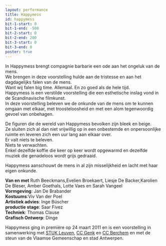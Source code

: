 ```yaml
---
layout: performance
title: Happymess
id: happymess
bit-1-start: 0
bit-1-end: -500
bit-2-start: 0
bit-2-end: 200
bit-3-start: 0
bit-3-end: 0
poster: true
---
```

<style>
  #main {
    background: #f8aa00;
  }

  #content {
    color: #222;
  }

  #background-bit-1 {
    width: 100%;
    height: 1500px;
    position: absolute;
    top: 0;
    background: url({{ site.baseurl }}/img/happymess-bit-1.png) no-repeat top right;
  }

  #background-bit-2 {
    width: 100%;
    height: 1500px;
    position: absolute;
    top: 30px;
    background: url({{ site.baseurl }}/img/happymess-bit-2.png) no-repeat top left;
  }
</style>
In Happymess brengt compagnie barbarie een ode aan het ongeluk van de mens.<br>
We brengen in deze voorstelling hulde aan de tristesse en aan het dagdagelijks falen van de mens.<br>
Want wij falen big time. Allemaal. En zo goed als de hele tijd.<br>
Happymess is een verstilde voorstelling die een esthetische inslag vond in de Scandinavische filmkunst. <br>
In deze voorstelling beleven we de onkunde van de mens om te kunnen omgaan met elkaar, met troosteloosheid en met een alom tegenwoordig gevoel van onbehagen.

De figuren die de wereld van Happymess bevolken zijn bleek en beige.<br>
Ze sluiten zich al dan niet vrijwillig op in een onbestemde en onpersoonlijke ruimte en leveren zich een uur lang aan elkaar over.<br>
Er valt niets te beleven.<br>
Niets te verwachten.<br>
Enkel dezelfde koffie die keer op keer wordt opgewarmd en dezelfde muziek die genadeloos wordt grijs gedraaid.<br>

Happymess aanschouwt de mens in al zijn misselijkheid en lacht met haar eigen onkunde.

**Van en met** Ruth Beeckmans,Evelien Broekaert, Liesje De Backer,Karolien De Bleser, Amber Goethals, Lotte Vaes en Sarah Vangeel<br>
**Vormgeving**: Jan De Brabander<br>
**Kostuums**:Viv Van der Poel<br>
**Artistiek advies**: Inge Büscher <br>
**productie stage**: Saar Fivez<br>
**Techniek**: Thomas Clause <br>
**Grafisch Ontwerp**: Dinge


Happymess ging in première op 24 maart 2011 en is een voorstelling in samenwerking met <a href="http://www.stuk.be/">STUK Leuven</a>, <a href="http://www.c-minecultuurcentrum.be/">CC Genk</a> en <a href="http://www.ccberchem.be/">CC Berchem</a> en met de steun van de Vlaamse Gemeenschap en stad Antwerpen.
